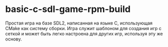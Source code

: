 # basic-c-sdl-game-rpm-build

Простая игра на базе SDL2, написанная на языке C, использующая CMake как систему сборки. Игра служит шаблоном для создания игр с сеткой и может быть легко настроена для других игр, используя эту же основу.
